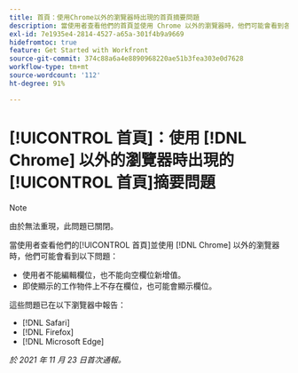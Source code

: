```yaml
---
title: 首頁：使用Chrome以外的瀏覽器時出現的首頁摘要問題
description: 當使用者查看他們的首頁並使用 Chrome 以外的瀏覽器時，他們可能會看到各種問題。
exl-id: 7e1935e4-2814-4527-a65a-301f4b9a9669
hidefromtoc: true
feature: Get Started with Workfront
source-git-commit: 374c88a6a4e8890968220ae51b3fea303e0d7628
workflow-type: tm+mt
source-wordcount: '112'
ht-degree: 91%

---
```


# [!UICONTROL  首頁]：使用 [!DNL Chrome] 以外的瀏覽器時出現的[!UICONTROL  首頁]摘要問題

>[!NOTE]
>
>由於無法重現，此問題已關閉。


當使用者查看他們的[!UICONTROL 首頁]並使用 [!DNL Chrome] 以外的瀏覽器時，他們可能會看到以下問題：

* 使用者不能編輯欄位，也不能向空欄位新增值。
* 即使顯示的工作物件上不存在欄位，也可能會顯示欄位。

這些問題已在以下瀏覽器中報告：

* [!DNL Safari]
* [!DNL Firefox]
* [!DNL Microsoft Edge]

_於 2021 年 11 月 23 日首次通報。_

